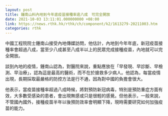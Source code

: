 ```yaml
---
layout: post
title: 鍾南山料內地到今年底疫苗接種率逾八成　可完全開放
date: 2021-10-03 13:11:01.000000000 +08:00
link: https://news.rthk.hk/rthk/ch/component/k2/1613279-20211003.htm
categories: rthk
---
```


中國工程院院士鍾南山接受內地傳媒訪問，他估計，內地到今年年底，新冠疫苗接種率會超過八成，當至少八成甚至八成半以上的民眾完成接種疫苗，內地就可以完全開放。

談到內地的疫情，鍾南山認為，對醫院來說，重點應放在「早發現、早診斷、早檢測、早治療」，認為這是最高的醫術，而不在於搶救多少病人。他認為，每當疫情出現，長期採取最嚴格的防控方法是行不通，因為對中國的負擔會很大。

他表示，當疫苗接種率超過八成時候，將對預防新冠病毒，特別是預防重症方面有效，大多數受感染的患者，會出現無感或只是很輕的感覺。但他表示，一般來說，不管國內國外，接種疫苗半年以後預防效率會明顯下降，現時需要研究如何加強疫苗的能力。
